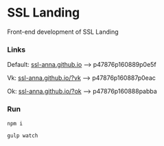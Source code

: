 # SSL Landing

Front-end development of SSL Landing

### Links

Default: [ssl-anna.github.io](https://ssl-anna.github.io) --> p47876p160889p0e5f

Vk: [ssl-anna.github.io/?vk](https://ssl-anna.github.io/?vk) --> p47876p160887p0eac

Ok: [ssl-anna.github.io/?ok](https://ssl-anna.github.io/?ok) --> p47876p160888pabba

### Run

`npm i`

`gulp watch`
